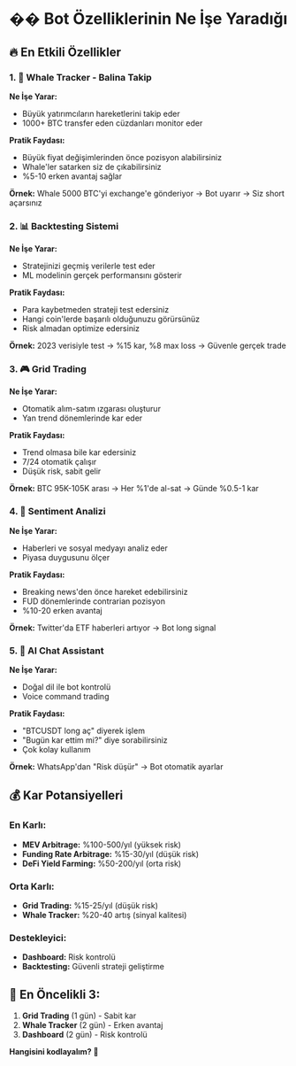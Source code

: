 # �� Bot Özelliklerinin Ne İşe Yaradığı

## 🔥 En Etkili Özellikler

### 1. **🐋 Whale Tracker - Balina Takip**

**Ne İşe Yarar:**
- Büyük yatırımcıların hareketlerini takip eder
- 1000+ BTC transfer eden cüzdanları monitor eder

**Pratik Faydası:**
- Büyük fiyat değişimlerinden önce pozisyon alabilirsiniz
- Whale'ler satarken siz de çıkabilirsiniz
- %5-10 erken avantaj sağlar

**Örnek:** Whale 5000 BTC'yi exchange'e gönderiyor → Bot uyarır → Siz short açarsınız

### 2. **📊 Backtesting Sistemi**

**Ne İşe Yarar:**
- Stratejinizi geçmiş verilerle test eder
- ML modelinin gerçek performansını gösterir

**Pratik Faydası:**
- Para kaybetmeden strateji test edersiniz
- Hangi coin'lerde başarılı olduğunuzu görürsünüz
- Risk almadan optimize edersiniz

**Örnek:** 2023 verisiyle test → %15 kar, %8 max loss → Güvenle gerçek trade

### 3. **🎮 Grid Trading**

**Ne İşe Yarar:**
- Otomatik alım-satım ızgarası oluşturur
- Yan trend dönemlerinde kar eder

**Pratik Faydası:**
- Trend olmasa bile kar edersiniz
- 7/24 otomatik çalışır
- Düşük risk, sabit gelir

**Örnek:** BTC 95K-105K arası → Her %1'de al-sat → Günde %0.5-1 kar

### 4. **📰 Sentiment Analizi**

**Ne İşe Yarar:**
- Haberleri ve sosyal medyayı analiz eder
- Piyasa duygusunu ölçer

**Pratik Faydası:**
- Breaking news'den önce hareket edebilirsiniz
- FUD dönemlerinde contrarian pozisyon
- %10-20 erken avantaj

**Örnek:** Twitter'da ETF haberleri artıyor → Bot long signal

### 5. **💬 AI Chat Assistant**

**Ne İşe Yarar:**
- Doğal dil ile bot kontrolü
- Voice command trading

**Pratik Faydası:**
- "BTCUSDT long aç" diyerek işlem
- "Bugün kar ettim mi?" diye sorabilirsiniz
- Çok kolay kullanım

**Örnek:** WhatsApp'dan "Risk düşür" → Bot otomatik ayarlar

## 💰 Kar Potansiyelleri

### En Karlı:
- **MEV Arbitrage:** %100-500/yıl (yüksek risk)
- **Funding Rate Arbitrage:** %15-30/yıl (düşük risk)
- **DeFi Yield Farming:** %50-200/yıl (orta risk)

### Orta Karlı:
- **Grid Trading:** %15-25/yıl (düşük risk)
- **Whale Tracker:** %20-40 artış (sinyal kalitesi)

### Destekleyici:
- **Dashboard:** Risk kontrolü
- **Backtesting:** Güvenli strateji geliştirme

## 🎯 En Öncelikli 3:

1. **Grid Trading** (1 gün) - Sabit kar
2. **Whale Tracker** (2 gün) - Erken avantaj  
3. **Dashboard** (2 gün) - Risk kontrolü

**Hangisini kodlayalım? 🚀** 